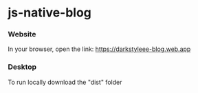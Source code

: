 # js-native-blog

### Website

In your browser, open the link:
<https://darkstyleee-blog.web.app>

### Desktop

To run locally download the "dist" folder

